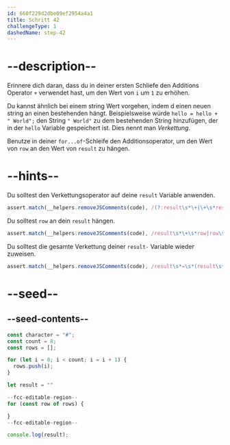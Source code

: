 ```yaml
---
id: 660f229d2dbe09ef2954a4a1
title: Schritt 42
challengeType: 1
dashedName: step-42
---
```


# --description--

Erinnere dich daran, dass du in deiner ersten Schliefe den Additions Operator `+` verwendet hast, um den Wert von `i` um `1` zu erhöhen.

Du kannst ähnlich bei einem string Wert vorgehen, indem d einen neuen string an einen bestehenden hängt. Beispielsweise würde `hello = hello + " World";` den String `" World"` zu dem bestehenden String hinzufügen, der in der `hello` Variable gespeichert ist. Dies nennt man <dfn>Verkettung</dfn>.

Benutze in deiner `for...of`-Schleife den Additionsoperator, um den Wert von `row` an den Wert von `result` zu hängen.

# --hints--

Du solltest den Verkettungsoperator auf deine `result` Variable anwenden.

```js
assert.match(__helpers.removeJSComments(code), /(?:result\s*\+|\+\s*result)/);
```

Du solltest `row` an dein `result` hängen.

```js
assert.match(__helpers.removeJSComments(code), /result\s*\+\s*row|row\s*\+\s*result/);
```

Du solltest die gesamte Verkettung deiner `result-` Variable wieder zuweisen.

```js
assert.match(__helpers.removeJSComments(code), /result\s*=\s*(result\s*\+\s*row|row\s*\+\s*result);?/);
```

# --seed--

## --seed-contents--

```js
const character = "#";
const count = 8;
const rows = [];

for (let i = 0; i < count; i = i + 1) {
  rows.push(i);
}

let result = ""

--fcc-editable-region--
for (const row of rows) {

}
--fcc-editable-region--

console.log(result);
```
